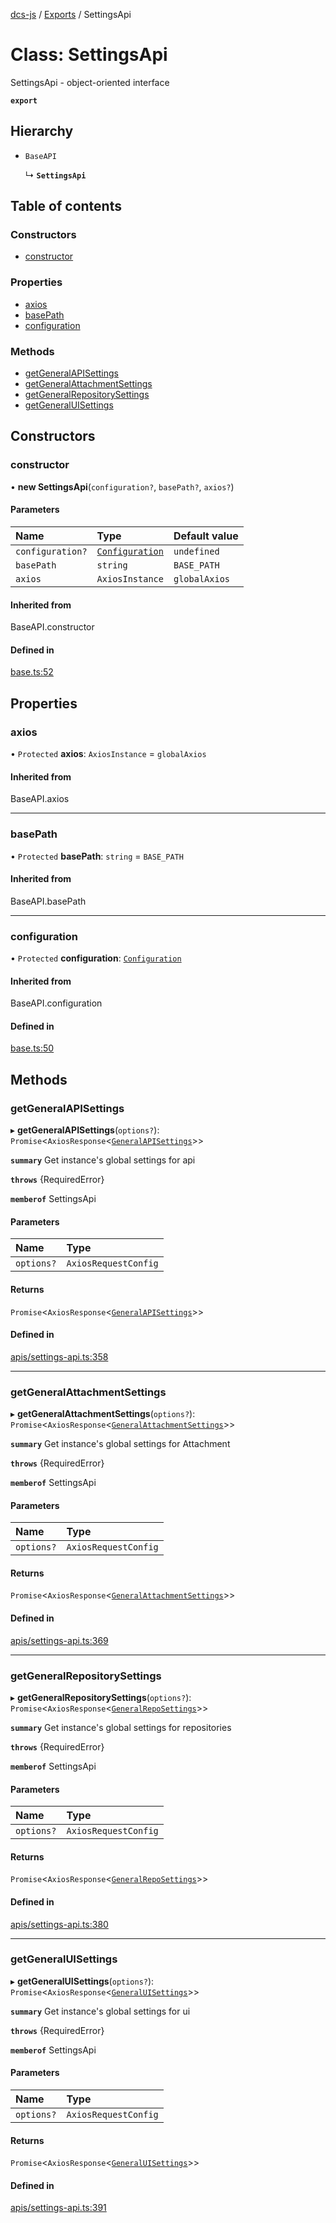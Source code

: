 [dcs-js](../README.md) / [Exports](../modules.md) / SettingsApi

# Class: SettingsApi

SettingsApi - object-oriented interface

**`export`**

## Hierarchy

- `BaseAPI`

  ↳ **`SettingsApi`**

## Table of contents

### Constructors

- [constructor](SettingsApi.md#constructor)

### Properties

- [axios](SettingsApi.md#axios)
- [basePath](SettingsApi.md#basepath)
- [configuration](SettingsApi.md#configuration)

### Methods

- [getGeneralAPISettings](SettingsApi.md#getgeneralapisettings)
- [getGeneralAttachmentSettings](SettingsApi.md#getgeneralattachmentsettings)
- [getGeneralRepositorySettings](SettingsApi.md#getgeneralrepositorysettings)
- [getGeneralUISettings](SettingsApi.md#getgeneraluisettings)

## Constructors

### <a id="constructor" name="constructor"></a> constructor

• **new SettingsApi**(`configuration?`, `basePath?`, `axios?`)

#### Parameters

| Name | Type | Default value |
| :------ | :------ | :------ |
| `configuration?` | [`Configuration`](Configuration.md) | `undefined` |
| `basePath` | `string` | `BASE_PATH` |
| `axios` | `AxiosInstance` | `globalAxios` |

#### Inherited from

BaseAPI.constructor

#### Defined in

[base.ts:52](https://github.com/unfoldingWord/dcs-js/blob/42a7ab5/base.ts#L52)

## Properties

### <a id="axios" name="axios"></a> axios

• `Protected` **axios**: `AxiosInstance` = `globalAxios`

#### Inherited from

BaseAPI.axios

___

### <a id="basepath" name="basepath"></a> basePath

• `Protected` **basePath**: `string` = `BASE_PATH`

#### Inherited from

BaseAPI.basePath

___

### <a id="configuration" name="configuration"></a> configuration

• `Protected` **configuration**: [`Configuration`](Configuration.md)

#### Inherited from

BaseAPI.configuration

#### Defined in

[base.ts:50](https://github.com/unfoldingWord/dcs-js/blob/42a7ab5/base.ts#L50)

## Methods

### <a id="getgeneralapisettings" name="getgeneralapisettings"></a> getGeneralAPISettings

▸ **getGeneralAPISettings**(`options?`): `Promise`<`AxiosResponse`<[`GeneralAPISettings`](../interfaces/GeneralAPISettings.md)\>\>

**`summary`** Get instance\'s global settings for api

**`throws`** {RequiredError}

**`memberof`** SettingsApi

#### Parameters

| Name | Type |
| :------ | :------ |
| `options?` | `AxiosRequestConfig` |

#### Returns

`Promise`<`AxiosResponse`<[`GeneralAPISettings`](../interfaces/GeneralAPISettings.md)\>\>

#### Defined in

[apis/settings-api.ts:358](https://github.com/unfoldingWord/dcs-js/blob/42a7ab5/apis/settings-api.ts#L358)

___

### <a id="getgeneralattachmentsettings" name="getgeneralattachmentsettings"></a> getGeneralAttachmentSettings

▸ **getGeneralAttachmentSettings**(`options?`): `Promise`<`AxiosResponse`<[`GeneralAttachmentSettings`](../interfaces/GeneralAttachmentSettings.md)\>\>

**`summary`** Get instance\'s global settings for Attachment

**`throws`** {RequiredError}

**`memberof`** SettingsApi

#### Parameters

| Name | Type |
| :------ | :------ |
| `options?` | `AxiosRequestConfig` |

#### Returns

`Promise`<`AxiosResponse`<[`GeneralAttachmentSettings`](../interfaces/GeneralAttachmentSettings.md)\>\>

#### Defined in

[apis/settings-api.ts:369](https://github.com/unfoldingWord/dcs-js/blob/42a7ab5/apis/settings-api.ts#L369)

___

### <a id="getgeneralrepositorysettings" name="getgeneralrepositorysettings"></a> getGeneralRepositorySettings

▸ **getGeneralRepositorySettings**(`options?`): `Promise`<`AxiosResponse`<[`GeneralRepoSettings`](../interfaces/GeneralRepoSettings.md)\>\>

**`summary`** Get instance\'s global settings for repositories

**`throws`** {RequiredError}

**`memberof`** SettingsApi

#### Parameters

| Name | Type |
| :------ | :------ |
| `options?` | `AxiosRequestConfig` |

#### Returns

`Promise`<`AxiosResponse`<[`GeneralRepoSettings`](../interfaces/GeneralRepoSettings.md)\>\>

#### Defined in

[apis/settings-api.ts:380](https://github.com/unfoldingWord/dcs-js/blob/42a7ab5/apis/settings-api.ts#L380)

___

### <a id="getgeneraluisettings" name="getgeneraluisettings"></a> getGeneralUISettings

▸ **getGeneralUISettings**(`options?`): `Promise`<`AxiosResponse`<[`GeneralUISettings`](../interfaces/GeneralUISettings.md)\>\>

**`summary`** Get instance\'s global settings for ui

**`throws`** {RequiredError}

**`memberof`** SettingsApi

#### Parameters

| Name | Type |
| :------ | :------ |
| `options?` | `AxiosRequestConfig` |

#### Returns

`Promise`<`AxiosResponse`<[`GeneralUISettings`](../interfaces/GeneralUISettings.md)\>\>

#### Defined in

[apis/settings-api.ts:391](https://github.com/unfoldingWord/dcs-js/blob/42a7ab5/apis/settings-api.ts#L391)

